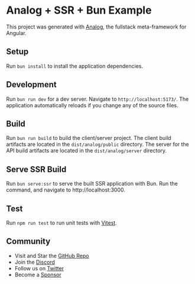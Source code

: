 # Analog + SSR + Bun Example

This project was generated with [Analog](https://analogjs.org), the fullstack meta-framework for Angular.

## Setup

Run `bun install` to install the application dependencies.

## Development

Run `bun run dev` for a dev server. Navigate to `http://localhost:5173/`. The application automatically reloads if you change any of the source files.

## Build

Run `bun run build` to build the client/server project. The client build artifacts are located in the `dist/analog/public` directory. The server for the API build artifacts are located in the `dist/analog/server` directory.

## Serve SSR Build

Run `bun serve:ssr` to serve the built SSR application with Bun. Run the command, and navigate to http://localhost:3000.

## Test

Run `npm run test` to run unit tests with [Vitest](https://vitest.dev).

## Community

- Visit and Star the [GitHub Repo](https://github.com/analogjs/analog)
- Join the [Discord](https://chat.analogjs.org)
- Follow us on [Twitter](https://twitter.com/analogjs)
- Become a [Sponsor](https://github.com/sponsors/brandonroberts)
